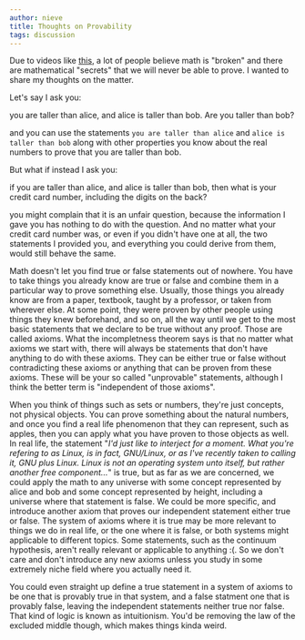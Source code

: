 ```yaml
---
author: nieve
title: Thoughts on Provability
tags: discussion
---
```

Due to videos like [this](https://piped.video/watch?v=HeQX2HjkcNo), a lot of people believe math is "broken" and there are mathematical "secrets" that we will never be able to prove. I wanted to share my thoughts on the matter.

Let's say I ask you:

you are taller than alice, and alice is taller than bob. Are you taller than bob?

and you can use the statements `you are taller than alice` and `alice is taller than bob` along with other properties you know about the real numbers to prove that you are taller than bob.

But what if instead I ask you:

if you are taller than alice, and alice is taller than bob, then what is your credit card number, including the digits on the back?

you might complain that it is an unfair question, because the information I gave you has nothing to do with the question. And no matter what your credit card number was, or even if you didn't have one at all, the two statements I provided you, and everything you could derive from them, would still behave the same. 

Math doesn't let you find true or false statements out of nowhere. You have to take things you already know are true or false and combine them in a particular way to prove something else. Usually, those things you already know are from a paper, textbook, taught by a professor, or taken from wherever else. At some point, they were proven by other people using things they knew beforehand, and so on, all the way until we get to the most basic statements that we declare to be true without any proof. Those are called axioms. What the incompletness theorem says is that no matter what axioms we start with, there will always be statements that don't have anything to do with these axioms. They can be either true or false without contradicting these axioms or anything that can be proven from these axioms. These will be your so called "unprovable" statements, although I think the better term is "independent of those axioms".

When you think of things such as sets or numbers, they're just concepts, not physical objects. You can prove something about the natural numbers, and once you find a real life phenomenon that they can represent, such as apples, then you can apply what you have proven to those objects as well. In real life, the statement "*I'd just like to interject for a moment. What you're refering to as Linux, is in fact, GNU/Linux, or as I've recently taken to calling it, GNU plus Linux. Linux is not an operating system unto itself, but rather another free component...*" is true, but as far as we are concerned, we could apply the math to any universe with some concept represented by alice and bob and some concept represented by height, including a universe where that statement is false. We could be more specific, and introduce another axiom that proves our independent statement either true or false. The system of axioms where it is true may be more relevant to things we do in real life, or the one where it is false, or both systems might applicable to different topics. Some statements, such as the continuum hypothesis, aren't really relevant or applicable to anything :(. So we don't care and don't introduce any new axioms unless you study in some extremely niche field where you actually need it.

You could even straight up define a true statement in a system of axioms to be one that is provably true in that system, and a false statment one that is provably false, leaving the independent statements neither true nor false. That kind of logic is known as intuitionism. You'd be removing the law of the excluded middle though, which makes things kinda weird.


